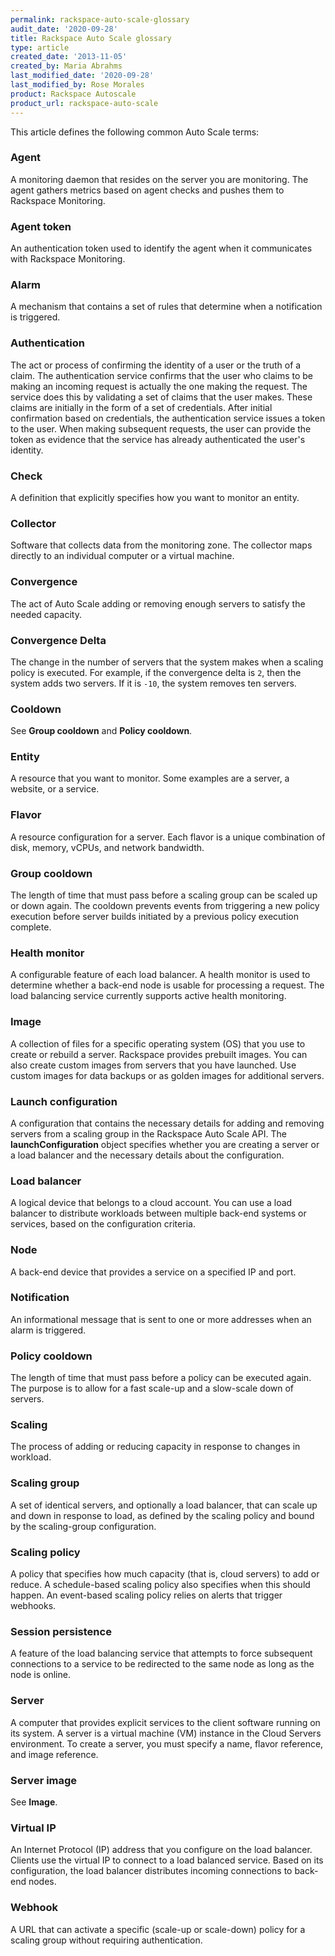 ```yaml
---
permalink: rackspace-auto-scale-glossary
audit_date: '2020-09-28'
title: Rackspace Auto Scale glossary
type: article
created_date: '2013-11-05'
created_by: Maria Abrahms
last_modified_date: '2020-09-28'
last_modified_by: Rose Morales
product: Rackspace Autoscale
product_url: rackspace-auto-scale
---
```


This article defines the following common Auto Scale terms:

### Agent

A monitoring daemon that resides on the server you are monitoring. The agent
gathers metrics based on agent checks and pushes them to Rackspace Monitoring.

### Agent token

An authentication token used to identify the agent when it communicates with
Rackspace Monitoring.

### Alarm

A mechanism that contains a set of rules that determine when a notification is
triggered.

### Authentication

The act or process of confirming the identity of a user or the truth of a claim.
The authentication service confirms that the user who claims to be making an incoming
request is actually the one making the request. The service does this by
validating a set of claims that the user makes. These claims are initially in
the form of a set of credentials. After initial confirmation based on
credentials, the authentication service issues a token to the user. When making
subsequent requests, the user can provide the token as evidence that the service
has already authenticated the user's identity.

### Check

A definition that explicitly specifies how you want to monitor an entity.

### Collector

Software that collects data from the monitoring zone. The collector maps
directly to an individual computer or a virtual machine.

### Convergence

The act of Auto Scale adding or removing enough servers to satisfy the needed
capacity.

### Convergence Delta

The change in the number of servers that the system makes when a scaling policy
is executed. For example, if the convergence delta is `2`, then the system adds two
servers. If it is `-10`, the system removes ten servers.

### Cooldown

See **Group cooldown** and **Policy cooldown**.

### Entity

A resource that you want to monitor. Some examples are a server, a website, or a
service.

### Flavor

A resource configuration for a server. Each flavor is a unique combination of
disk, memory, vCPUs, and network bandwidth.

### Group cooldown

The length of time that must pass before a scaling group can be scaled up or
down again. The cooldown prevents events from triggering a new policy execution
before server builds initiated by a previous policy execution complete.

### Health monitor

A configurable feature of each load balancer. A health monitor is used to
determine whether a back-end node is usable for processing a request. The load
balancing service currently supports active health monitoring.

### Image

A collection of files for a specific operating system (OS) that you use to
create or rebuild a server. Rackspace provides prebuilt images. You can also
create custom images from servers that you have launched. Use custom images
for data backups or as golden images for additional servers.

### Launch configuration

A configuration that contains the necessary details for adding and removing
servers from a scaling group in the Rackspace Auto Scale API. The
**launchConfiguration** object specifies whether you are creating a server or a
load balancer and the necessary details about the configuration.

### Load balancer

A logical device that belongs to a cloud account. You can use a load balancer to
distribute workloads between multiple back-end systems or services, based on the
configuration criteria.

### Node

A back-end device that provides a service on a specified IP and port.

### Notification

An informational message that is sent to one or more addresses when an alarm is
triggered.

### Policy cooldown

The length of time that must pass before a policy can be executed again. The
purpose is to allow for a fast scale-up and a slow-scale down of servers.

### Scaling

The process of adding or reducing capacity in response to changes in workload.

### Scaling group

A set of identical servers, and optionally a load balancer, that can scale up and
down in response to load, as defined by the scaling policy and bound by the
scaling-group configuration.

### Scaling policy

A policy that specifies how much capacity (that is, cloud servers) to add or
reduce. A schedule-based scaling policy also specifies when this should happen.
An event-based scaling policy relies on alerts that trigger webhooks.

### Session persistence

A feature of the load balancing service that attempts to force subsequent
connections to a service to be redirected to the same node as long as the node
is online.

### Server

A computer that provides explicit services to the client software running on its
system. A server is a virtual machine (VM) instance in the Cloud Servers
environment. To create a server, you must specify a name, flavor reference, and
image reference.

### Server image

See **Image**.

### Virtual IP

An Internet Protocol (IP) address that you configure on the load balancer.
Clients use the virtual IP to connect to a load balanced service.
Based on its configuration, the load balancer distributes incoming connections
to back-end nodes.

### Webhook

A URL that can activate a specific (scale-up or scale-down) policy for a scaling
group without requiring authentication.
